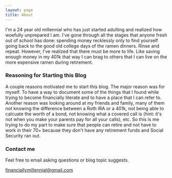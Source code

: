 ```yaml
---
layout: page
title: About
---
```


I'm a 24 year old millennial who has just started adulting and realized how woefully unprepared I am. I've gone through all the stages that anyone fresh out of school has done: spending money recklessly only to find yourself going back to the good old college days of the ramen dinners. Rinse and repeat. However, I've realized that there must be more to life. Like saving enough money in my 401k that way I can brag to others that I can live on the more expensive ramen during retirement.

### Reasoning for Starting this Blog

A couple reasons motivated me to start this blog. The major reason was for myself. To have a way to document some of the things that I found while trying to become financially literate and to have a place that I can refer to. Another reason was looking around at my friends and family, many of them not knowing the difference between a Roth IRA or a 401k, not being able to calcuate the worth of a bond, not knowing what a covered call is (hint: it's not when you make your parents pay for all your calls), etc. So this is me trying to do my part to make sure that people can retire and not have to work in their 70+ because they don't have any retirement funds and Social Security ran out.

### Contact me

Feel free to email asking questions or blog topic suggests.

[financiallymillennial@gmail.com](mailto:financiallymillennial@gmail.com)
